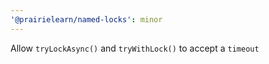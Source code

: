 ```yaml
---
'@prairielearn/named-locks': minor
---
```


Allow `tryLockAsync()` and `tryWithLock()` to accept a `timeout`
